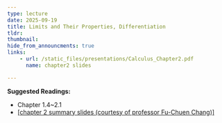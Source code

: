 ```yaml
---
type: lecture
date: 2025-09-19
title: Limits and Their Properties, Differentiation
tldr: 
thumbnail: 
hide_from_announcments: true
links: 
    - url: /static_files/presentations/Calculus_Chapter2.pdf
      name: chapter2 slides

---
```

**Suggested Readings:**
- Chapter 1.4~2.1
- [[chapter 2 summary slides (courtesy of professor Fu-Chuen Chang)]](/nsysu-calculus1/static_files/presentations/Chap02_Summary.pdf)
